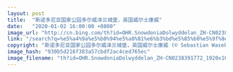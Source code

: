 ```yaml
---
layout: post
title:  "斯诺多尼亚国家公园多尔威泽兰城堡，英国威尔士康威"
date:   "2020-01-02 16:00:00 +0800"
image_url: "http://cn.bing.com/th?id=OHR.SnowdoniaDolwyddelan_ZH-CN0238391772_1920x1080.jpg&rf=LaDigue_1920x1080.jpg&pid=hp"
link: "/search?q=%e5%a4%9a%e5%b0%94%e5%a8%81%e6%b3%bd%e5%85%b0%e5%9f%8e%e5%a0%a1&form=hpcapt&mkt=zh-cn"
copyright: "斯诺多尼亚国家公园多尔威泽兰城堡，英国威尔士康威 (© Sebastian Wasek/Sime/eStock Photo)"
image_hash: "930b5d216f383a57cbdf2ac4ced765ec"
image_filename: "th?id=OHR.SnowdoniaDolwyddelan_ZH-CN0238391772_1920x1080.jpg&rf=LaDigue_1920x1080.jpg&pid=hp"
---
```

